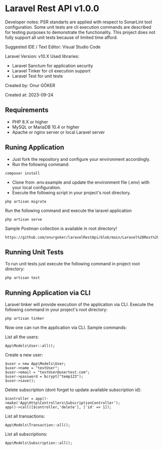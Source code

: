 # Laravel Rest API v1.0.0

Developer notes: 
PSR standarts are applied with respect to SonarLint tool configuration.
Some unit tests are cli execution commands are described for testing purposes to demonstrate the functionality.
This project does not fully support all unit tests because of limited time afford.

Suggested IDE / Text Editor: Visual Studio Code

Laravel Version: v10.X
Used libraries:
- Laravel Sanctum for application security
- Laravel Tinker for cli execution support
- Laravel Test for unit tests

Created by: Onur GÖKER

Created at: 2023-09-24

## Requirements

- PHP 8.X or higher
- MySQL or MariaDB 10.4 or higher
- Apache or nginx server or local Laravel server
## Runing Application

- Just fork the repository and configure your environment accordingly.
- Run the following command: 

~~~
composer install
~~~

- Clone from .env.example and update the environment file (.env) with your local configuration.
- Execute the following script in your project's root directory.

~~~
php artisan migrate
~~~

Run the following command and execute the laravel application

~~~
php artisan serve
~~~

Sample Postman collection is available in root directory!
~~~
https://github.com/onurgoker/laravelRestApi/blob/main/Laravel%20Rest%20API.postman_collection.json
~~~

## Running Unit Tests

To run unit tests just execute the following command in project root directory:

~~~
php artisan test
~~~

## Running Application via CLI

Laravel tinker will provide execution of the application via CLI. Execute the following command in your project's root directory:

~~~
php artisan tinker
~~~

Now one can run the application via CLI. Sample commands:

List all the users:

~~~
App\Models\User::all();
~~~

Create a new user:

~~~
$user = new App\Models\User;
$user->name = "testUser";
$user->email = "testUser@usertest.com";
$user->password = bcrypt("temp123");
$user->save();
~~~

Delete subscription (dont forget to update available subscription id):

~~~
$controller = app()->make('App\Http\Controllers\SubscriptionController');
app()->call([$controller,'delete'], ['id' => 1]);
~~~

List all transactions:

~~~
App\Models\Transaction::all();
~~~

List all subscriptions:

~~~
App\Models\Subscription::all();
~~~

